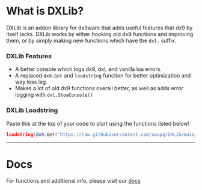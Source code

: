 # What is DXLib?
DXLib is an addon library for dx9ware that adds useful features that dx9 by itself lacks. DXLib works by either hooking old dx9 functions and improving them, or by simply making new functions which have the `dxl.` suffix.

### DXLib Features
- A better console which logs dx9, dxl, and vanilla lua errors.
- A replaced `dx9.Get` and `loadstring` function for better optimization and way less lag.
- Makes a lot of old dx9 functions overall better, as well as adds error logging with `dxl.ShowConsole()`


### DXLib Loadstring

Paste this at the top of your code to start using the functions listed below!

```lua
loadstring(dx9.Get("https://raw.githubusercontent.com/soupg/DXLib/main/main.lua"))()
```

---

# Docs

For functions and additional info, please visit our [docs](https://supg.gitbook.io/dxlib/)
